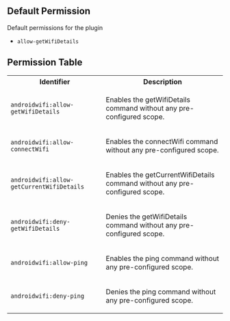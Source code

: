 ## Default Permission

Default permissions for the plugin

- `allow-getWifiDetails`

## Permission Table

<table>
<tr>
<th>Identifier</th>
<th>Description</th>
</tr>


<tr>
<td>

`androidwifi:allow-getWifiDetails`

</td>
<td>

Enables the getWifiDetails command without any pre-configured scope.

</td>
</tr>

<tr>
<td>

`androidwifi:allow-connectWifi`

</td>
<td>

Enables the connectWifi command without any pre-configured scope.

</td>
</tr>

<tr>
<td>

`androidwifi:allow-getCurrentWifiDetails`

</td>
<td>

Enables the getCurrentWifiDetails command without any pre-configured scope.

</td>
</tr>

<tr>
<td>

`androidwifi:deny-getWifiDetails`

</td>
<td>

Denies the getWifiDetails command without any pre-configured scope.

</td>
</tr>

<tr>
<td>

`androidwifi:allow-ping`

</td>
<td>

Enables the ping command without any pre-configured scope.

</td>
</tr>

<tr>
<td>

`androidwifi:deny-ping`

</td>
<td>

Denies the ping command without any pre-configured scope.

</td>
</tr>
</table>
